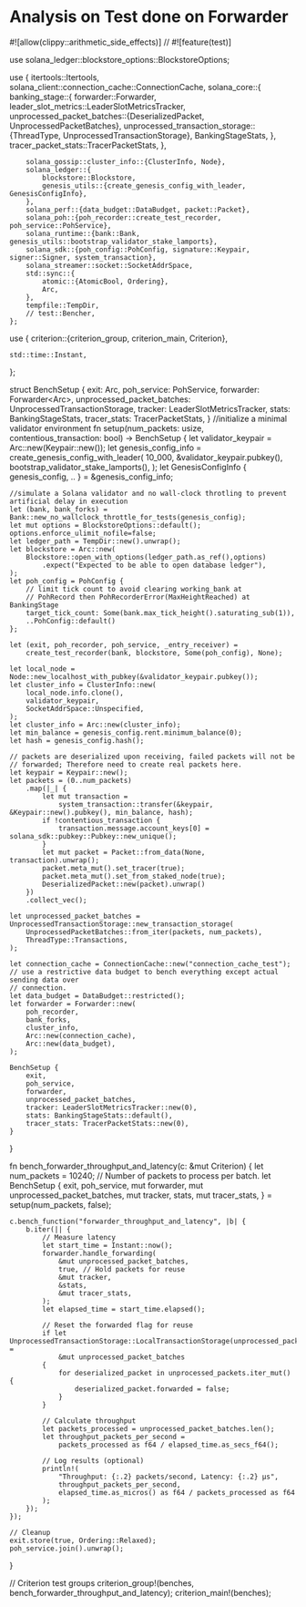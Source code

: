 # Analysis on Test done on Forwarder



#![allow(clippy::arithmetic_side_effects)]
// #![feature(test)]


use solana_ledger::blockstore_options::BlockstoreOptions;

use {
        itertools::Itertools,
        solana_client::connection_cache::ConnectionCache,
        solana_core::{
            banking_stage::{
                forwarder::Forwarder,
                leader_slot_metrics::LeaderSlotMetricsTracker,
                unprocessed_packet_batches::{DeserializedPacket, UnprocessedPacketBatches},
                unprocessed_transaction_storage::{ThreadType, UnprocessedTransactionStorage},
                BankingStageStats,
            },
            tracer_packet_stats::TracerPacketStats,
        },
     
        solana_gossip::cluster_info::{ClusterInfo, Node},
        solana_ledger::{
            blockstore::Blockstore,
            genesis_utils::{create_genesis_config_with_leader, GenesisConfigInfo},
        },
        solana_perf::{data_budget::DataBudget, packet::Packet},
        solana_poh::{poh_recorder::create_test_recorder, poh_service::PohService},
        solana_runtime::{bank::Bank, genesis_utils::bootstrap_validator_stake_lamports},
        solana_sdk::{poh_config::PohConfig, signature::Keypair, signer::Signer, system_transaction},
        solana_streamer::socket::SocketAddrSpace,
        std::sync::{
            atomic::{AtomicBool, Ordering},
            Arc,
        },
        tempfile::TempDir,
        // test::Bencher,
    };



use {
    criterion::{criterion_group, criterion_main, Criterion},
    
    std::time::Instant,
    
};

struct BenchSetup {
    exit: Arc<AtomicBool>,
    poh_service: PohService,
    forwarder: Forwarder<Arc<ClusterInfo>>,
    unprocessed_packet_batches: UnprocessedTransactionStorage,
    tracker: LeaderSlotMetricsTracker,
    stats: BankingStageStats,
    tracer_stats: TracerPacketStats,
}
//initialize a minimal validator environment
fn setup(num_packets: usize, contentious_transaction: bool) -> BenchSetup {
    let validator_keypair = Arc::new(Keypair::new());
    let genesis_config_info = create_genesis_config_with_leader(
        10_000,
        &validator_keypair.pubkey(),
        bootstrap_validator_stake_lamports(),
    );
    let GenesisConfigInfo { genesis_config, .. } = &genesis_config_info;
    
    //simulate a Solana validator and no wall-clock throtling to prevent artificial delay in execution
    let (bank, bank_forks) = Bank::new_no_wallclock_throttle_for_tests(genesis_config);
    let mut options = BlockstoreOptions::default();
    options.enforce_ulimit_nofile=false;
    let ledger_path = TempDir::new().unwrap();
    let blockstore = Arc::new(
        Blockstore::open_with_options(ledger_path.as_ref(),options)
            .expect("Expected to be able to open database ledger"),
    );
    let poh_config = PohConfig {
        // limit tick count to avoid clearing working_bank at
        // PohRecord then PohRecorderError(MaxHeightReached) at BankingStage
        target_tick_count: Some(bank.max_tick_height().saturating_sub(1)),
        ..PohConfig::default()
    };

    let (exit, poh_recorder, poh_service, _entry_receiver) =
        create_test_recorder(bank, blockstore, Some(poh_config), None);

    let local_node = Node::new_localhost_with_pubkey(&validator_keypair.pubkey());
    let cluster_info = ClusterInfo::new(
        local_node.info.clone(),
        validator_keypair,
        SocketAddrSpace::Unspecified,
    );
    let cluster_info = Arc::new(cluster_info);
    let min_balance = genesis_config.rent.minimum_balance(0);
    let hash = genesis_config.hash();

    // packets are deserialized upon receiving, failed packets will not be
    // forwarded; Therefore need to create real packets here.
    let keypair = Keypair::new();
    let packets = (0..num_packets)
        .map(|_| {
            let mut transaction =
                system_transaction::transfer(&keypair, &Keypair::new().pubkey(), min_balance, hash);
            if !contentious_transaction {
                transaction.message.account_keys[0] = solana_sdk::pubkey::Pubkey::new_unique();
            }
            let mut packet = Packet::from_data(None, transaction).unwrap();
            packet.meta_mut().set_tracer(true);
            packet.meta_mut().set_from_staked_node(true);
            DeserializedPacket::new(packet).unwrap()
        })
        .collect_vec();

    let unprocessed_packet_batches = UnprocessedTransactionStorage::new_transaction_storage(
        UnprocessedPacketBatches::from_iter(packets, num_packets),
        ThreadType::Transactions,
    );

    let connection_cache = ConnectionCache::new("connection_cache_test");
    // use a restrictive data budget to bench everything except actual sending data over
    // connection.
    let data_budget = DataBudget::restricted();
    let forwarder = Forwarder::new(
        poh_recorder,
        bank_forks,
        cluster_info,
        Arc::new(connection_cache),
        Arc::new(data_budget),
    );

    BenchSetup {
        exit,
        poh_service,
        forwarder,
        unprocessed_packet_batches,
        tracker: LeaderSlotMetricsTracker::new(0),
        stats: BankingStageStats::default(),
        tracer_stats: TracerPacketStats::new(0),
    }
}

fn bench_forwarder_throughput_and_latency(c: &mut Criterion) {
    let num_packets = 10240; // Number of packets to process per batch.
    let BenchSetup {
        exit,
        poh_service,
        mut forwarder,
        mut unprocessed_packet_batches,
        mut tracker,
        stats,
        mut tracer_stats,
    } = setup(num_packets, false);

    c.bench_function("forwarder_throughput_and_latency", |b| {
        b.iter(|| {
            // Measure latency
            let start_time = Instant::now();
            forwarder.handle_forwarding(
                &mut unprocessed_packet_batches,
                true, // Hold packets for reuse
                &mut tracker,
                &stats,
                &mut tracer_stats,
            );
            let elapsed_time = start_time.elapsed();

            // Reset the forwarded flag for reuse
            if let UnprocessedTransactionStorage::LocalTransactionStorage(unprocessed_packets) =
                &mut unprocessed_packet_batches
            {
                for deserialized_packet in unprocessed_packets.iter_mut() {
                    deserialized_packet.forwarded = false;
                }
            }

            // Calculate throughput
            let packets_processed = unprocessed_packet_batches.len();
            let throughput_packets_per_second =
                packets_processed as f64 / elapsed_time.as_secs_f64();

            // Log results (optional)
            println!(
                "Throughput: {:.2} packets/second, Latency: {:.2} µs",
                throughput_packets_per_second,
                elapsed_time.as_micros() as f64 / packets_processed as f64
            );
        });
    });

    // Cleanup
    exit.store(true, Ordering::Relaxed);
    poh_service.join().unwrap();
}

// Criterion test groups
criterion_group!(benches, bench_forwarder_throughput_and_latency);
criterion_main!(benches);
